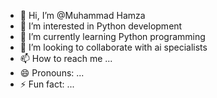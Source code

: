 - 👋 Hi, I’m @Muhammad Hamza
- 👀 I’m interested in Python development 
- 🌱 I’m currently learning Python programming 
- 💞️ I’m looking to collaborate with ai specialists
- 📫 How to reach me ...
- 😄 Pronouns: ...
- ⚡ Fun fact: ...

<!---
username888888/username888888 is a ✨ special ✨ repository because its `README.md` (this file) appears on your GitHub profile.
You can click the Preview link to take a look at your changes.
--->
